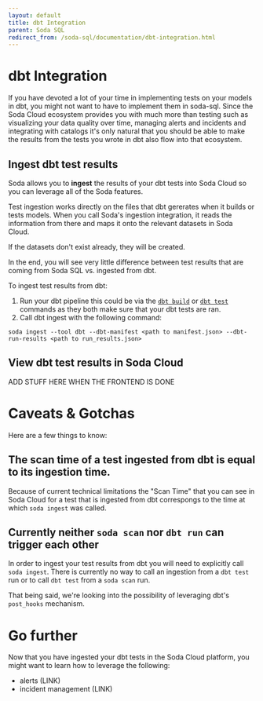 ```yaml
---
layout: default
title: dbt Integration
parent: Soda SQL
redirect_from: /soda-sql/documentation/dbt-integration.html
---
```

<!--TODO: should this move to its own rubrik? Like under an integrations tab? It kind of spans across soda-sql and soda cloud so it could be confusing as to why we have it under either one of those products...-->

# dbt Integration
If you have devoted a lot of your time in implementing tests on your models in dbt, you might not want to have to implement them in soda-sql. Since the Soda Cloud ecosystem provides you with much more than testing such as visualizing your data quality over time, managing alerts and incidents and integrating with catalogs it's only natural that you should be able to make the results from the tests you wrote in dbt also flow into that ecosystem.

## Ingest dbt test results
Soda allows you to **ingest** the results of your dbt tests into Soda Cloud so you can leverage all of the Soda features.

Test ingestion works directly on the files that dbt gererates when it builds or tests models. When you call Soda's ingestion integration, it reads the information from there and maps it onto the relevant datasets in Soda Cloud.

If the datasets don't exist already, they will be created.

In the end, you will see very little difference between test results that are coming from Soda SQL vs. ingested from dbt.

<ADD A SCREEENCAP>

To ingest test results from dbt:
1. Run your dbt pipeline this could be via the [`dbt build`](https://docs.getdbt.com/reference/commands/build) or [`dbt test`](https://docs.getdbt.com/reference/commands/test) commands as they both make sure that your dbt tests are ran.
2. Call dbt ingest with the following command:
```
soda ingest --tool dbt --dbt-manifest <path to manifest.json> --dbt-run-results <path to run_results.json>
```

## View dbt test results in Soda Cloud
ADD STUFF HERE WHEN THE FRONTEND IS DONE


# Caveats & Gotchas
Here are a few things to know:

## The scan time of a test ingested from dbt is equal to its ingestion time.
Because of current technical limitations the "Scan Time" that you can see in Soda Cloud for a test that is ingested from dbt correspongs to the time at which `soda ingest` was called.

## Currently neither `soda scan` nor `dbt run` can trigger each other
In order to ingest your test results from dbt you will need to explicitly call `soda ingest`. There is currently no way to call an ingestion from a `dbt test` run or to call `dbt test` from a `soda scan` run. 

That being said, we're looking into the possibility of leveraging dbt's `post_hooks` mechanism. <ADD GITHUB ISSUE LINK>

# Go further
Now that you have ingested your dbt tests in the Soda Cloud platform, you might want to learn how to leverage the following:
- alerts (LINK)
- incident management (LINK)
